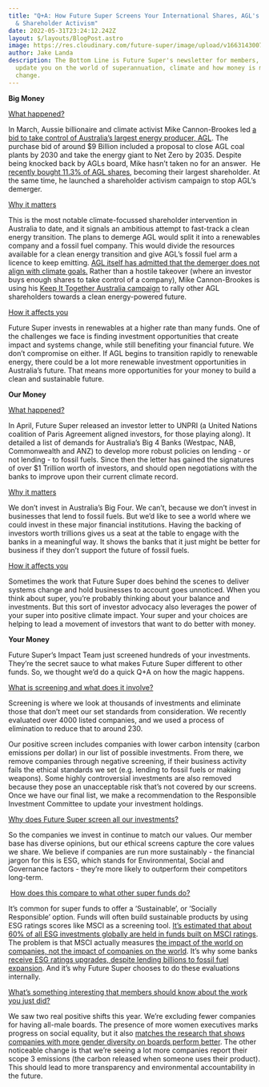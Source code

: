```yaml
---
title: "Q+A: How Future Super Screens Your International Shares, AGL's Demerger
  & Shareholder Activism"
date: 2022-05-31T23:24:12.242Z
layout: $/layouts/BlogPost.astro
image: https://res.cloudinary.com/future-super/image/upload/v1663143007/Screen_Shot_2022-02-23_at_11.41.53_am.png
author: Jake Landa
description: The Bottom Line is Future Super's newsletter for members, where we
  update you on the world of superannuation, climate and how money is making
  change.
---
```

**Big Money**

<u>What happened?</u>

In March, Aussie billionaire and climate activist Mike Cannon-Brookes led [a bid to take control of Australia’s largest energy producer, AGL](https://www.afr.com/companies/energy/agl-suitors-stir-doubts-about-terrible-demerger-20220307-p5a2ab). The purchase bid of around $9 Billion included a proposal to close AGL coal plants by 2030 and take the energy giant to Net Zero by 2035. Despite being knocked back by AGLs board, Mike hasn’t taken no for an answer.  He [recently bought 11.3% of AGL shares](https://reneweconomy.com.au/im-sick-of-them-f-cking-it-up-cannon-brookes-takes-aim-at-agl-board/), becoming their largest shareholder. At the same time, he launched a shareholder activism campaign to stop AGL’s demerger.

<u>Why it matters</u>

This is the most notable climate-focussed shareholder intervention in Australia to date, and it signals an ambitious attempt to fast-track a clean energy transition. The plans to demerge AGL would split it into a renewables company and a fossil fuel company. This would divide the resources available for a clean energy transition and give AGL’s fossil fuel arm a licence to keep emitting. [AGL itself has admitted that the demerger does not align with climate goals.](https://reneweconomy.com.au/not-aligned-to-paris-agl-concedes-coal-exit-plans-dont-meet-climate-goals/) Rather than a hostile takeover (where an investor buys enough shares to take control of a company), Mike Cannon-Brookes is using his [Keep It Together Australia campaign](https://www.keepittogetheraustralia.com.au/) to rally other AGL shareholders towards a clean energy-powered future.

<u>How it affects you</u>

Future Super invests in renewables at a higher rate than many funds. One of the challenges we face is finding investment opportunities that create impact and systems change, while still benefiting your financial future. We don’t compromise on either. If AGL begins to transition rapidly to renewable energy, there could be a lot more renewable investment opportunities in Australia’s future. That means more opportunities for your money to build a clean and sustainable future.



**Our Money**

<u>What happened?</u>

In April, Future Super released an investor letter to UNPRI (a United Nations coalition of Paris Agreement aligned investors, for those playing along). It detailed a list of demands for Australia’s Big 4 Banks (Westpac, NAB, Commonwealth and ANZ) to develop more robust policies on lending - or not lending - to fossil fuels. Since then the letter has gained the signatures of over $1 Trillion worth of investors, and should open negotiations with the banks to improve upon their current climate record. 

<u>Why it matters</u>

We don’t invest in Australia’s Big Four. We can’t, because we don’t invest in businesses that lend to fossil fuels. But we’d like to see a world where we could invest in these major financial institutions. Having the backing of investors worth trillions gives us a seat at the table to engage with the banks in a meaningful way. It shows the banks that it just might be better for business if they don’t support the future of fossil fuels. 

<u>How it affects you</u>

Sometimes the work that Future Super does behind the scenes to deliver systems change and hold businesses to account goes unnoticed. When you think about super, you’re probably thinking about your balance and investments. But this sort of investor advocacy also leverages the power of your super into positive climate impact. Your super and your choices are helping to lead a movement of investors that want to do better with money.



**Your Money**

Future Super’s Impact Team just screened hundreds of your investments. They’re the secret sauce to what makes Future Super different to other funds. So, we thought we’d do a quick Q+A on how the magic happens.

<u>What is screening and what does it involve?</u>

Screening is where we look at thousands of investments and eliminate those that don’t meet our set standards from consideration. We recently evaluated over 4000 listed companies, and we used a process of elimination to reduce that to around 230. 

Our positive screen includes companies with lower carbon intensity (carbon emissions per dollar) in our list of possible investments. From there, we remove companies through negative screening, if their business activity fails the ethical standards we set (e.g. lending to fossil fuels or making weapons). Some highly controversial investments are also removed because they pose an unacceptable risk that’s not covered by our screens. Once we have our final list, we make a recommendation to the Responsible Investment Committee to update your investment holdings.

<u>Why does Future Super screen all our investments?</u>

So the companies we invest in continue to match our values. Our member base has diverse opinions, but our ethical screens capture the core values we share. We believe if companies are run more sustainably - the financial jargon for this is ESG, which stands for Environmental, Social and Governance factors - they’re more likely to outperform their competitors long-term.

 <u>How does this compare to what other super funds do?</u>

It’s common for super funds to offer a ‘Sustainable’, or ‘Socially Responsible’ option. Funds will often build sustainable products by using ESG ratings scores like MSCI as a screening tool. [It’s estimated that about 60% of all ESG investments globally are held in funds built on MSCI ratings](https://www.bloomberg.com/graphics/2021-what-is-esg-investing-msci-ratings-focus-on-corporate-bottom-line/). The problem is that MSCI actually measures [the impact of the world on companies, not the impact of companies on the world](https://www.bloomberg.com/graphics/2021-what-is-esg-investing-msci-ratings-focus-on-corporate-bottom-line/). It’s why some banks [receive ESG ratings upgrades, despite lending billions to fossil fuel expansion](https://www.jwnenergy.com/article/2022/2/7/banks-get-esg-upgrades-despite-lending-billions-fo/). And it’s why Future Super chooses to do these evaluations internally.



<u>What’s something interesting that members should know about the work you just did?</u>

We saw two real positive shifts this year. We’re excluding fewer companies for having all-male boards. The presence of more women executives marks progress on social equality, but it also [matches the research that shows companies with more gender diversity on boards perform better](https://www.smh.com.au/money/planning-and-budgeting/big-companies-step-up-push-for-boardroom-gender-diversity-20210805-p58g49.html). The other noticeable change is that we’re seeing a lot more companies report their scope 3 emissions (the carbon released when someone uses their product). This should lead to more transparency and environmental accountability in the future.